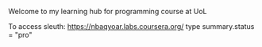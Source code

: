 Welcome to my learning hub for programming course at UoL

To access sleuth: https://nbaqyoar.labs.coursera.org/
type summary.status = "pro"